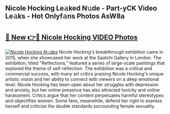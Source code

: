 ## Nicole Hocking Le𝚊ked N𝚞de - Part-yCK Video Le𝚊ks - Hot Onlyf𝚊ns Photos AsW8a

# <h2><a href="http://ab90549.deff.icu/?id=Nicole+Hocking">🔗 New 👉🔴 Nicole Hocking VIDEO Photos</a></h2>

[![Nicole Hocking N𝚞des](https://i.imgur.com/rIISA9y.gif)](http://ab90549.deff.icu/?id=Nicole+Hocking)
Nicole Hocking's breakthrough exhibition came in 2015, when she showcased her work at the Saatchi Gallery in London. The exhibition, titled "Reflections," featured a series of large-scale paintings that explored the theme of self-reflection. The exhibition was a critical and commercial success, with many art critics praising Nicole Hocking's unique artistic vision and her ability to connect with viewers on a deep emotional level. Nicole Hocking has been open about her struggles with depression and anxiety, but her online presence has also attracted toxicity and online harassment. Critics argue that her content perpetuates harmful stereotypes and objectifies women. Some fans, meanwhile, defend her right to express herself and criticize the double standards surrounding female sexuality.
